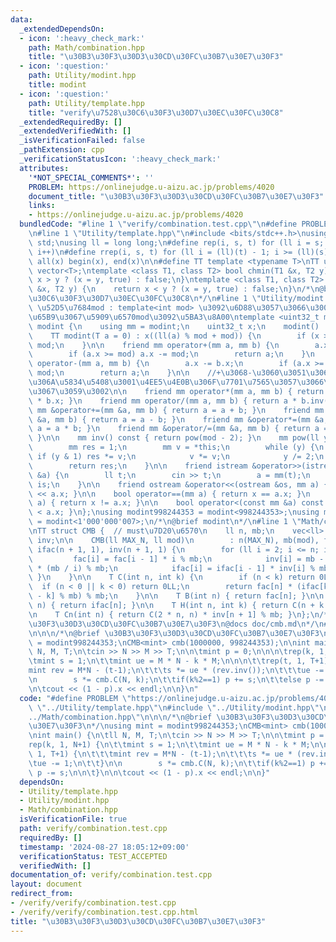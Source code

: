 ```yaml
---
data:
  _extendedDependsOn:
  - icon: ':heavy_check_mark:'
    path: Math/combination.hpp
    title: "\u30B3\u30F3\u30D3\u30CD\u30FC\u30B7\u30E7\u30F3"
  - icon: ':question:'
    path: Utility/modint.hpp
    title: modint
  - icon: ':question:'
    path: Utility/template.hpp
    title: "verify\u7528\u30C6\u30F3\u30D7\u30EC\u30FC\u30C8"
  _extendedRequiredBy: []
  _extendedVerifiedWith: []
  _isVerificationFailed: false
  _pathExtension: cpp
  _verificationStatusIcon: ':heavy_check_mark:'
  attributes:
    '*NOT_SPECIAL_COMMENTS*': ''
    PROBLEM: https://onlinejudge.u-aizu.ac.jp/problems/4020
    document_title: "\u30B3\u30F3\u30D3\u30CD\u30FC\u30B7\u30E7\u30F3"
    links:
    - https://onlinejudge.u-aizu.ac.jp/problems/4020
  bundledCode: "#line 1 \"verify/combination.test.cpp\"\n#define PROBLEM \"https://onlinejudge.u-aizu.ac.jp/problems/4020\"\
    \n#line 1 \"Utility/template.hpp\"\n#include <bits/stdc++.h>\nusing namespace\
    \ std;\nusing ll = long long;\n#define rep(i, s, t) for (ll i = s; i < (ll)(t);\
    \ i++)\n#define rrep(i, s, t) for (ll i = (ll)(t) - 1; i >= (ll)(s); i--)\n#define\
    \ all(x) begin(x), end(x)\n\n#define TT template <typename T>\nTT using vec =\
    \ vector<T>;\ntemplate <class T1, class T2> bool chmin(T1 &x, T2 y) {\n    return\
    \ x > y ? (x = y, true) : false;\n}\ntemplate <class T1, class T2> bool chmax(T1\
    \ &x, T2 y) {\n    return x < y ? (x = y, true) : false;\n}\n/*\n@brief verify\u7528\
    \u30C6\u30F3\u30D7\u30EC\u30FC\u30C8\n*/\n#line 1 \"Utility/modint.hpp\"\n\n//\
    \ \u52D5\u7684mod : template<int mod> \u3092\u6D88\u3057\u3066\u3001\u4E0A\u306E\
    \u65B9\u3067\u5909\u6570mod\u3092\u5BA3\u8A00\ntemplate <uint32_t mod> struct\
    \ modint {\n    using mm = modint;\n    uint32_t x;\n    modint() : x(0) {}\n\
    \    TT modint(T a = 0) : x((ll(a) % mod + mod)) {\n        if (x >= mod) x -=\
    \ mod;\n    }\n\n    friend mm operator+(mm a, mm b) {\n        a.x += b.x;\n\
    \        if (a.x >= mod) a.x -= mod;\n        return a;\n    }\n    friend mm\
    \ operator-(mm a, mm b) {\n        a.x -= b.x;\n        if (a.x >= mod) a.x +=\
    \ mod;\n        return a;\n    }\n\n    //+\u3068-\u3060\u3051\u3067\u5341\u5206\
    \u306A\u5834\u5408\u3001\u4EE5\u4E0B\u306F\u7701\u7565\u3057\u3066\u826F\u3044\
    \u3067\u3059\u3002\n\n    friend mm operator*(mm a, mm b) { return (uint64_t)(a.x)\
    \ * b.x; }\n    friend mm operator/(mm a, mm b) { return a * b.inv(); }\n    friend\
    \ mm &operator+=(mm &a, mm b) { return a = a + b; }\n    friend mm &operator-=(mm\
    \ &a, mm b) { return a = a - b; }\n    friend mm &operator*=(mm &a, mm b) { return\
    \ a = a * b; }\n    friend mm &operator/=(mm &a, mm b) { return a = a * b.inv();\
    \ }\n\n    mm inv() const { return pow(mod - 2); }\n    mm pow(ll y) const {\n\
    \        mm res = 1;\n        mm v = *this;\n        while (y) {\n           \
    \ if (y & 1) res *= v;\n            v *= v;\n            y /= 2;\n        }\n\
    \        return res;\n    }\n\n    friend istream &operator>>(istream &is, mm\
    \ &a) {\n        ll t;\n        cin >> t;\n        a = mm(t);\n        return\
    \ is;\n    }\n\n    friend ostream &operator<<(ostream &os, mm a) { return os\
    \ << a.x; }\n\n    bool operator==(mm a) { return x == a.x; }\n    bool operator!=(mm\
    \ a) { return x != a.x; }\n\n    bool operator<(const mm &a) const { return x\
    \ < a.x; }\n};\nusing modint998244353 = modint<998244353>;\nusing modint1000000007\
    \ = modint<1'000'000'007>;\n/*\n@brief modint\n*/\n#line 1 \"Math/combination.hpp\"\
    \nTT struct CMB {  // must\u7D20\u6570\n    ll n, mb;\n    vec<ll> fac, ifac,\
    \ inv;\n\n    CMB(ll MAX_N, ll mod)\n        : n(MAX_N), mb(mod), fac(n + 1, 1),\
    \ ifac(n + 1, 1), inv(n + 1, 1) {\n        for (ll i = 2; i <= n; i++) {\n   \
    \         fac[i] = fac[i - 1] * i % mb;\n            inv[i] = mb - inv[mb % i]\
    \ * (mb / i) % mb;\n            ifac[i] = ifac[i - 1] * inv[i] % mb;\n       \
    \ }\n    }\n\n    T C(int n, int k) {\n        if (n < k) return 0LL;\n      \
    \  if (n < 0 || k < 0) return 0LL;\n        return fac[n] * (ifac[k] * ifac[n\
    \ - k] % mb) % mb;\n    }\n\n    T B(int n) { return fac[n]; }\n\n    T invB(int\
    \ n) { return ifac[n]; }\n\n    T H(int n, int k) { return C(n + k - 1, k); }\n\
    \n    T Cn(int n) { return C(2 * n, n) * inv[n + 1] % mb; }\n};\n/*\n@brief \u30B3\
    \u30F3\u30D3\u30CD\u30FC\u30B7\u30E7\u30F3\n@docs doc/cmb.md\n*/\n#line 5 \"verify/combination.test.cpp\"\
    \n\n\n/*\n@brief \u30B3\u30F3\u30D3\u30CD\u30FC\u30B7\u30E7\u30F3\n*/\nusing mint\
    \ = modint998244353;\nCMB<mint> cmb(1000000, 998244353);\n\nint main() {\n\tll\
    \ N, M, T;\n\tcin >> N >> M >> T;\n\n\tmint p = 0;\n\n\n\trep(k, 1, N+1) {\n\t\
    \tmint s = 1;\n\t\tmint ue = M * N - k * M;\n\n\n\t\trep(t, 1, T+1) {\n\t\t\t\
    mint rev = M*N - (t-1);\n\t\t\ts *= ue * (rev.inv());\n\t\t\tue -= 1;\n\t\t}\n\
    \n        s *= cmb.C(N, k);\n\t\tif(k%2==1) p += s;\n\t\telse p -= s;\n\n\t}\n\
    \n\tcout << (1 - p).x << endl;\n\n}\n"
  code: "#define PROBLEM \"https://onlinejudge.u-aizu.ac.jp/problems/4020\"\n#include\
    \ \"../Utility/template.hpp\"\n#include \"../Utility/modint.hpp\"\n#include \"\
    ../Math/combination.hpp\"\n\n\n/*\n@brief \u30B3\u30F3\u30D3\u30CD\u30FC\u30B7\
    \u30E7\u30F3\n*/\nusing mint = modint998244353;\nCMB<mint> cmb(1000000, 998244353);\n\
    \nint main() {\n\tll N, M, T;\n\tcin >> N >> M >> T;\n\n\tmint p = 0;\n\n\n\t\
    rep(k, 1, N+1) {\n\t\tmint s = 1;\n\t\tmint ue = M * N - k * M;\n\n\n\t\trep(t,\
    \ 1, T+1) {\n\t\t\tmint rev = M*N - (t-1);\n\t\t\ts *= ue * (rev.inv());\n\t\t\
    \tue -= 1;\n\t\t}\n\n        s *= cmb.C(N, k);\n\t\tif(k%2==1) p += s;\n\t\telse\
    \ p -= s;\n\n\t}\n\n\tcout << (1 - p).x << endl;\n\n}"
  dependsOn:
  - Utility/template.hpp
  - Utility/modint.hpp
  - Math/combination.hpp
  isVerificationFile: true
  path: verify/combination.test.cpp
  requiredBy: []
  timestamp: '2024-08-27 18:05:12+09:00'
  verificationStatus: TEST_ACCEPTED
  verifiedWith: []
documentation_of: verify/combination.test.cpp
layout: document
redirect_from:
- /verify/verify/combination.test.cpp
- /verify/verify/combination.test.cpp.html
title: "\u30B3\u30F3\u30D3\u30CD\u30FC\u30B7\u30E7\u30F3"
---
```

